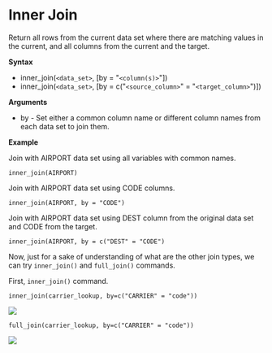 # Inner Join

Return all rows from the current data set where there are matching values in the current, and all columns from the current and the target.

**Syntax**  

- inner_join(```<data_set>```, [by = "```<column(s)>```"])  
- inner_join(```<data_set>```, [by = c("```<source_column>```" = "```<target_column>```")])

**Arguments**  

- by - Set either a common column name or different column names from each data set to join them.

**Example**  

Join with AIRPORT data set using all variables with common names.

```
inner_join(AIRPORT)  
```

Join with AIRPORT data set using CODE columns.
```
inner_join(AIRPORT, by = "CODE")  
```

Join with AIRPORT data set using DEST column from the original data set and CODE from the target.
```
inner_join(AIRPORT, by = c("DEST" = "CODE")  
```


Now, just for a sake of understanding of what are the other join types, we can try ```inner_join()``` and ```full_join()``` commands.

First, ```inner_join()``` command.

```
inner_join(carrier_lookup, by=c("CARRIER" = "code"))
```


![](images/flight-inner-join.png)

```
full_join(carrier_lookup, by=c("CARRIER" = "code"))
```

![](images/flight-full-join.png)
